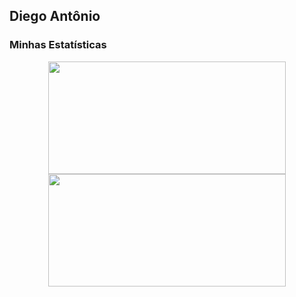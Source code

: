 ## Diego Antônio
### Minhas Estatísticas

<div align="center" href="https://github.com/DiegoAntonio-M">
    <a>
      <img height="180em" width="380em" src="https://github-readme-stats.vercel.app/api?username=DiegoAntonio-M&show_icons=true&theme=holi&locale=pt-br&bg_color=-45,030314,0a0a24,0a0a24&include_all_commits=null&count_private=true&hide_border=false&border_radius=5" />
    </a>
    <a>
      <img height="180em" width="380em" src="https://github-readme-stats.vercel.app/api/top-langs?username=DiegoAntonio-M&layout=compact&langs_count=8&theme=holi&locale=pt-br&bg_color=-45,030314,0a0a24,0a0a24&hide_border=false&border_radius=5&langs_count=16" />
    </a>
</div>


<!---
DiegoAntonio-M/DiegoAntonio-M is a ✨ special ✨ repository because its `README.md` (this file) appears on your GitHub profile.
You can click the Preview link to take a look at your changes width="380em"  width="510em".
--->

<!---
DiegoAntonio-M/DiegoAntonio-M is a ✨ special ✨ repository because its `README.md` (this file) appears on your GitHub profile.
You can click the Preview link to take a look at your changes.
--->
